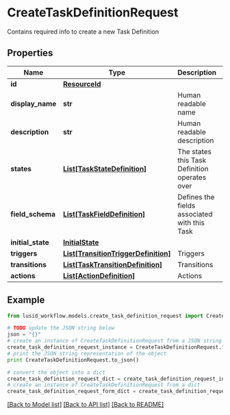 # CreateTaskDefinitionRequest

Contains required info to create a new Task Definition

## Properties
Name | Type | Description | Notes
------------ | ------------- | ------------- | -------------
**id** | [**ResourceId**](ResourceId.md) |  | 
**display_name** | **str** | Human readable name | 
**description** | **str** | Human readable description | [optional] 
**states** | [**List[TaskStateDefinition]**](TaskStateDefinition.md) | The states this Task Definition operates over | 
**field_schema** | [**List[TaskFieldDefinition]**](TaskFieldDefinition.md) | Defines the fields associated with this Task | [optional] 
**initial_state** | [**InitialState**](InitialState.md) |  | 
**triggers** | [**List[TransitionTriggerDefinition]**](TransitionTriggerDefinition.md) | Triggers | [optional] 
**transitions** | [**List[TaskTransitionDefinition]**](TaskTransitionDefinition.md) | Transitions | [optional] 
**actions** | [**List[ActionDefinition]**](ActionDefinition.md) | Actions | [optional] 

## Example

```python
from lusid_workflow.models.create_task_definition_request import CreateTaskDefinitionRequest

# TODO update the JSON string below
json = "{}"
# create an instance of CreateTaskDefinitionRequest from a JSON string
create_task_definition_request_instance = CreateTaskDefinitionRequest.from_json(json)
# print the JSON string representation of the object
print CreateTaskDefinitionRequest.to_json()

# convert the object into a dict
create_task_definition_request_dict = create_task_definition_request_instance.to_dict()
# create an instance of CreateTaskDefinitionRequest from a dict
create_task_definition_request_form_dict = create_task_definition_request.from_dict(create_task_definition_request_dict)
```
[[Back to Model list]](../README.md#documentation-for-models) [[Back to API list]](../README.md#documentation-for-api-endpoints) [[Back to README]](../README.md)


